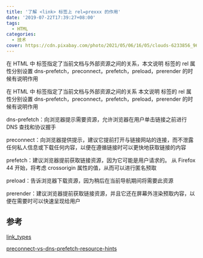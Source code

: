 ```yaml
---
title: '了解 <link> 标签上 rel=prexxx 的作用'
date: '2019-07-22T17:39:27+08:00'
tags:
  - HTML
categories:
  - 技术
cover: https://cdn.pixabay.com/photo/2021/05/06/16/05/clouds-6233856_960_720.jpg
---
```


在 HTML 中 <link> 标签指定了当前文档与外部资源之间的关系，本文说明 <link> 标签的 rel 属性分别设置 dns-prefetch，preconnect，prefetch，preload，prerender 的时候有说明作用

<!--more-->

在 HTML 中 <link> 标签指定了当前文档与外部资源之间的关系
本文说明 <link> 标签的 rel 属性分别设置 dns-prefetch，preconnect，prefetch，preload，prerender 的时候有说明作用

dns-prefetch：向浏览器提示需要资源，允许浏览器在用户单击链接之前进行 DNS 查找和协议握手

preconnect：向浏览器提供提示，建议它提前打开与链接网站的连接，而不泄露任何私人信息或下载任何内容，以便在遵循链接时可以更快地获取链接的内容

prefetch：建议浏览器提前获取链接资源，因为它可能是用户请求的。 从 Firefox 44 开始，将考虑 crossorigin 属性的值，从而可以进行匿名预取

preload：告诉浏览器下载资源，因为稍后在当前导航期间将需要此资源

prerender：建议浏览器提前获取链接资源，并且它还在屏幕外渲染预取内容，以便在需要时可以快速呈现给用户

## 参考

[link_types](https://devdocs.io/html/link_types)

[preconnect-vs-dns-prefetch-resource-hints](https://stackoverflow.com/questions/47273743/preconnect-vs-dns-prefetch-resource-hints)
